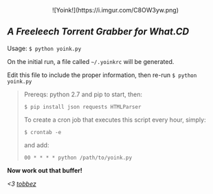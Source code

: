 <center>![Yoink!](https://i.imgur.com/C8OW3yw.png)</center>

*A Freeleech Torrent Grabber for What.CD*
---
Usage: `$ python yoink.py`

On the initial run, a file called `~/.yoinkrc` will be generated.

Edit this file to include the proper information, then re-run `$ python yoink.py`

>Prereqs: python 2.7 and pip to start, then:
>
>`$ pip install json requests HTMLParser`
>
>To create a cron job that executes this script every hour, simply:
>
>`$ crontab -e`
>
>and add:
>
>`00 * * * * python /path/to/yoink.py`


**Now work out that buffer!**

*<3 [tobbez](https://what.cd/user.php?id=605)*